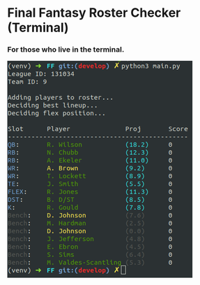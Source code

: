 # Final Fantasy Roster Checker (Terminal)
### For those who live in the terminal.
![FF](screenshot.png)
